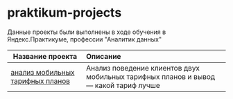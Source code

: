 # praktikum-projects
 
Данные проекты были выполнены в ходе обучения в Яндекс.Практикуме, профессии "Аналитик данных"  

| Название проекта | Описание |
|-------|:--------------------------------------|
|[анализ мобильных тарифных планов](project_statistic_Alexgnik.ipynb)|Анализ поведение клиентов двух мобильных тарифных планов и вывод — какой тариф лучше|
